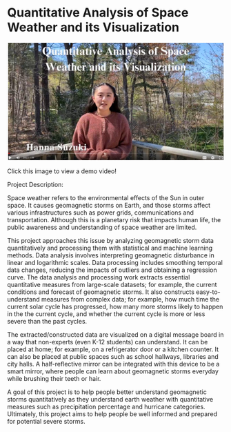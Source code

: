 # Quantitative Analysis of Space Weather and its Visualization

<p align="center">
  <a href="https://drive.google.com/file/d/12JZDe1e7Wq1g3EZ_A8PtzRt4vMEqkEB3/view"><img src="images/demo-preview.jpg" width="500"></a>
  <p>
  Click this image to view a demo video! 

</p>


Project Description:

Space weather refers to the environmental effects of the Sun in outer space. It causes geomagnetic storms on Earth, and those storms affect various infrastructures such as power grids, communications and transportation. Although this is a planetary risk that impacts human life, the public awareness and understanding of space weather are limited.

This project approaches this issue by analyzing geomagnetic storm data quantitatively and processing them with statistical and machine learning methods. Data analysis involves interpreting geomagnetic disturbance in linear and logarithmic scales. Data processing includes smoothing temporal data changes, reducing the impacts of outliers and obtaining a regression curve. The data analysis and processing work extracts essential quantitative measures from large-scale datasets; for example, the current conditions and forecast of geomagnetic storms. It also constructs easy-to-understand measures from complex data; for example, how much time the current solar cycle has progressed, how many more storms likely to happen in the the current cycle, and whether the current cycle is more or less severe than the past cycles.
 
The extracted/constructed data are visualized on a digital message board in a way that non-experts (even K-12 students) can understand. It can be placed at home; for example, on a refrigerator door or a kitchen counter. It can also be placed at public spaces such as school hallways, libraries and city halls. A half-reflective mirror can be integrated with this device to be a smart mirror, where people can learn about geomagnetic storms everyday while brushing their teeth or hair.

A goal of this project is to help people better understand geomagnetic storms quantitatively as they understand earth weather with quantitative measures such as precipitation percentage and hurricane categories. Ultimately, this project aims to help people be well informed and prepared for potential severe storms. 






